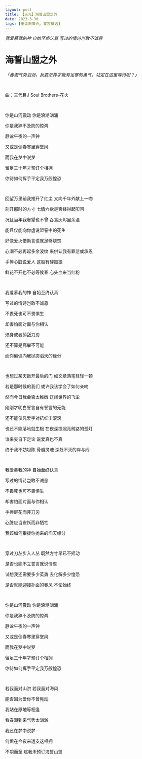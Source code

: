 ```yaml
---
layout: post
title: 【天光】海誓山盟之外
date: 2023-3-30
tags: [重读旧情诗, 宴客精选]
---
```


*我爱慕我的神 自始至终认真 写过的情诗岂敢不诚恳*

# 海誓山盟之外

*「春潮气势汹汹，我要怎样才能有足够的勇气，站定在这里等待呢？」*

<br>

曲：三代目J Soul Brothers-花火

<br>

你是山河震动 你是浪潮汹涌

你是我猝不及防的惊鸿

静谧午夜的一声钟

又或是倒春寒里穿堂风

而我在梦中说梦

留足三十年才预订个相拥

你待如何挥手平定我万般惶恐

<br>

回望万里前我推开了红尘 又向千年外献上一吻

剖开那时的方寸 七情六欲是否经得起叩问

况且当年我奢望也不曾 吞食灰烬里余温

能且仅能向你虚说盟誓中的死生

好像爱火借助言语就足够烧焚

心潮不必再起多余波纹 来供认我有罪愆或承恩

手捧心脏说爱人 这般有辞振振

鲜花不开也不必等候春 心头血来当红粉

<br>

我爱慕我的神 自始至终认真

写过的情诗岂敢不诚恳

不畏死也可不畏惧生

却害怕面对面与你相认

殒身或者舔舐刀刃

还不算是高攀不可能

而你偏偏向我抛掷滔天的缘分

<br>

也想过某天敲开最后的门 如文章落笔轻轻一顿

若是那时候的我们 或许我该学会了如何亲吻

然而今日我会否太稚嫩 辽阔世界的飞尘

刚刚才明白誓言自有誓言的无能

还不能仅凭爱字对抗红尘滚滚

也还不能落地就生根 在夜深提照亮前路的孤灯

谁来妄自下定论 说爱真也不真

终于我不妨坦陈 骨髓灵魂 深处不灭的痒与闷

<br>

我爱慕我的神 自始至终认真

写过的情诗岂敢不诚恳

不畏死也可不畏惧生

却害怕面对面与你相认

手捧鲜花而非刀刃

心脏应当雀跃而非牺牲

我该如何攀援你抛来的滔天缘分

<br>

穿过刀丛步入人丛 既然方寸早已不摇动

是否也能不立誓言就说情衷

试想我还需要多少英勇 去化解多少惶恐

是否就能迎接扑面的春风 不论始终

<br>

你是山河震动 你是浪潮汹涌

你是我猝不及防的惊鸿

静谧午夜的一声钟

又或是倒春寒里穿堂风

而我在梦中说梦

留足三十年才预订个相拥

你待如何挥手平定我万般惶恐

<br>

若我面对山洪 若我面对海风

能否因为爱你不曾晃动

我站在原地等相逢

看春潮到来气势太汹汹

我还在梦中说梦

何惧在今夜来透支这相拥

不期而至 趁我未预订海誓山盟

<br>
<br>
